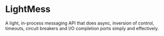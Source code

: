 LightMess
=========

A light, in-process messaging API that does async, inversion of control, timeouts, circuit breakers and I/O completion ports simply and effectively.